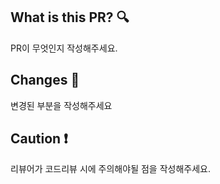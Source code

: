 ## What is this PR? :mag:
PR이 무엇인지 작성해주세요.

## Changes :pencil:
변경된 부분을 작성해주세요


## Caution :heavy_exclamation_mark:
리뷰어가 코드리뷰 시에 주의해야될 점을 작성해주세요.
